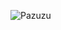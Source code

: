 ![Pazuzu](https://www.google.com/url?sa=i&url=https%3A%2F%2Funnaturalworld.fandom.com%2Fwiki%2FPazuzu&psig=AOvVaw0vcqUKwq555-3rVgDHNlR4&ust=1606637542475000&source=images&cd=vfe&ved=0CAIQjRxqFwoTCPCV0rHlpO0CFQAAAAAdAAAAABAL)
